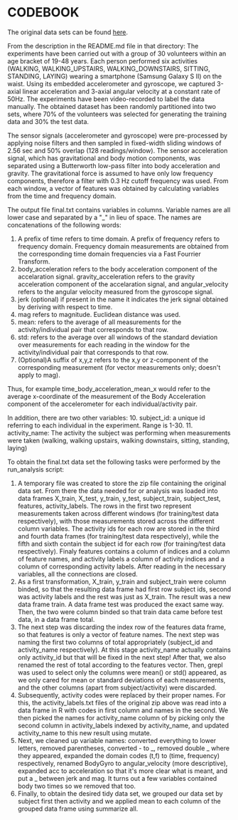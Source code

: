 # CODEBOOK

The original data sets can be found [here](https://d396qusza40orc.cloudfront.net/getdata%2Fprojectfiles%2FUCI%20HAR%20Dataset.zip).

From the description in the README.md file in that directory: The experiments have been carried out with a group of 30 volunteers within an age bracket of 19-48 years. Each person performed six activities (WALKING, WALKING_UPSTAIRS, WALKING_DOWNSTAIRS, SITTING, STANDING, LAYING) wearing a smartphone (Samsung Galaxy S II) on the waist. Using its embedded accelerometer and gyroscope, we captured 3-axial linear acceleration and 3-axial angular velocity at a constant rate of 50Hz. The experiments have been video-recorded to label the data manually. The obtained dataset has been randomly partitioned into two sets, where 70% of the volunteers was selected for generating the training data and 30% the test data. 

The sensor signals (accelerometer and gyroscope) were pre-processed by applying noise filters and then sampled in fixed-width sliding windows of 2.56 sec and 50% overlap (128 readings/window). The sensor acceleration signal, which has gravitational and body motion components, was separated using a Butterworth low-pass filter into body acceleration and gravity. The gravitational force is assumed to have only low frequency components, therefore a filter with 0.3 Hz cutoff frequency was used. From each window, a vector of features was obtained by calculating variables from the time and frequency domain.

The output file final.txt contains variables in columns. Variable names are all lower case and separated by a "_" in lieu of space. The names are concatenations of the following words:
1. A prefix of time refers to time domain. A prefix of frequency refers to frequency domain. Frequency domain measurements are obtained from the corresponding time domain frequencies via a Fast Fourrier Transform.
2. body_acceleration refers to the body acceleration component of the accelaration signal. gravity_acceleration refers to the gravity acceleration component of the accelaration signal, and angular_velocity refers to the angular velocity measured from the gyroscope signal.
3. jerk (optional) if present in the name it indicates the jerk signal obtained by deriving with respect to time.
4. mag refers to magnitude. Euclidean distance was used.
5. mean: refers to the average of all measurements for the activity/individual pair that corresponds to that row.
6. std: refers to the average over all windows of the standard deviation over measurements for each reading in the window for the activity/individual pair that corresponds to that row.
7. (Optional)A suffix of x,y,z refers to the x,y or z-component of the corresponding measurement (for vector measurements only; doesn't apply to mag).

Thus, for example time_body_acceleration_mean_x would refer to the average x-coordinate of the measurement of the Body Acceleration component of the accelerometer for each individual/activity pair.

In addition, there are two other variables:
10. subject_id: a unique id referring to each individual in the experiment. Range is 1-30.
11. activity_name: The activity the subject was performing when measurements were taken (walking, walking upstairs, walking downstairs, sitting, standing, laying)

To obtain the final.txt data set the following tasks were performed by the run_analysis script:
1. A temporary file was created to store the zip file containing the original data set. From there the data needed for or analysis was loaded into data frames X_train, X_test, y_train, y_test, subject_train, subject_test, features, activity_labels. The rows in the first two represent measurements taken across different windows (for training/test data respectively), with those measurements stored across the different column variables. The activity ids for each row are stored in the third and fourth data frames (for training/test data respectively), while the fifth and sixth contain the subject id for each row (for training/test data respectively). Finaly features contains a column of indices and a column of feature names, and activity labels a column of activity indices and a column of corresponding activity labels. After reading in the necessary variables, all the connections are closed.
2. As a first transformation, X_train, y_train and subject_train were column binded, so that the resulting data frame had first row subject ids, second was activity labels and the rest was just as X_train. The result was a new data frame train. A data frame test was produced the exact same way. Then, the two were column binded so that train data came before test data, in a data frame total.
3. The next step was discarding the index row of the features data frame, so that features is only a vector of feature names. The next step was naming the first two columns of total appropriately (subject_id and activity_name respectively). At this stage activity_name actually contains only activity_id but that will be fixed in the next step! After that, we also renamed the rest of total according to the features vector. Then, grepl was used to select only the columns were mean() or std() appeared, as we only cared for mean or standard deviations of each measurements, and the other columns (apart from subject/activity) were discarded.
3. Subsequently, activity codes were replaced by their proper names. For this, the activity_labels.txt files of the original zip above was read into a data frame in R with codes in first column and names in the second. We then picked the names for activity_name column of by picking only the second column in activity_labels indexed by activity_name, and updated activity_name to this new result using mutate.
4. Next, we cleaned up variable names: converted everything to lower letters, removed parentheses, converted - to _, removed double _ where they appeared, expanded the domain codes (t,f) to (time, frequency) respectively, renamed BodyGyro to angular_velocity (more descriptive), expanded acc to acceleration so that it's more clear what is meant, and put a _ between jerk and mag. It turns out a few variables contained body two times so we removed that too.
5. Finally, to obtain the desired tidy data set, we grouped our data set by subject first then activity and we applied mean to each column of the grouped data frame using summarize all.

